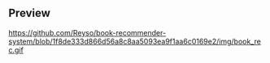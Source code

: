 

## Preview

https://github.com/Reyso/book-recommender-system/blob/1f8de333d866d56a8c8aa5093ea9f1aa6c0169e2/img/book_rec.gif
